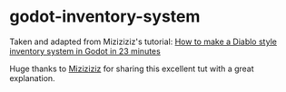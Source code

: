 # godot-inventory-system

Taken and adapted from Miziziziz's tutorial: [How to make a Diablo style inventory system in Godot in 23 minutes](https://www.youtube.com/watch?v=usWuBrrh5lQ)

Huge thanks to [Miziziziz](https://www.youtube.com/channel/UCaoqVlqPTH78_xjTjTOMcmQ) for sharing this excellent tut with a great explanation.
